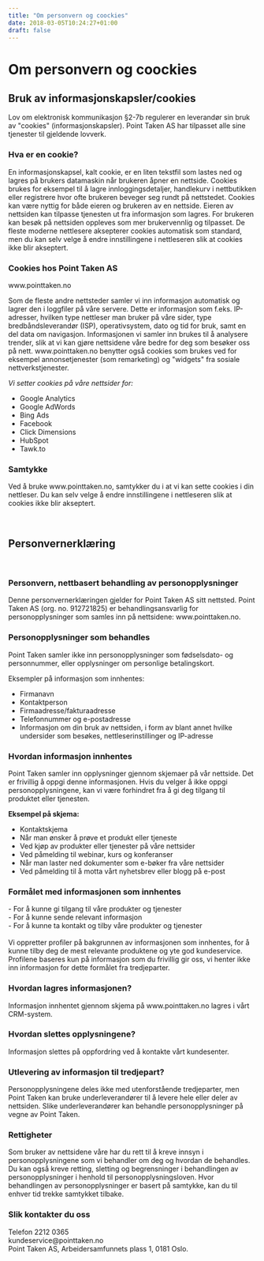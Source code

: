 ```yaml
---
title: "Om personvern og coockies"
date: 2018-03-05T10:24:27+01:00
draft: false
---
```


<div class="container">
    <div class="row">
        <div class="col-md-12 col-lg-8 mx-auto m-4">
            <div class="heading text-center mt-5 mb-2">
                <h1>Om personvern og coockies</h1>
            </div>
            <h2>
            Bruk av informasjonskapsler/cookies</h2>
            <p class="lead">Lov om elektronisk kommunikasjon §2-7b regulerer en leverandør sin bruk av "cookies" (informasjonskapsler). Point Taken AS har tilpasset alle sine tjenester til gjeldende lovverk.</p>
            <h3>Hva er en cookie?</h3>
            <p>En informasjonskapsel, kalt cookie, er en liten tekstfil som lastes ned og lagres på brukers datamaskin når brukeren åpner en nettside. Cookies brukes for eksempel til å lagre innloggingsdetaljer, handlekurv i nettbutikken eller registrere hvor ofte brukeren beveger seg rundt på nettstedet. Cookies kan være nyttig for både eieren og brukeren av en nettside. Eieren av nettsiden kan tilpasse tjenesten ut fra informasjon som lagres. For brukeren kan besøk på nettsiden oppleves som mer brukervennlig og tilpasset. De fleste moderne nettlesere aksepterer cookies automatisk som standard, men du kan selv velge å endre innstillingene i nettleseren slik at cookies ikke blir akseptert. </p>
           <h3>Cookies hos Point Taken AS</h3>
           <p>www.pointtaken.no</p>
           <p>Som de fleste andre nettsteder samler vi inn informasjon automatisk og lagrer den i loggfiler på våre servere. Dette er informasjon som f.eks. IP-adresser, hvilken type nettleser man bruker på våre sider, type bredbåndsleverandør (ISP), operativsystem, dato og tid for bruk, samt en del data om navigasjon. Informasjonen vi samler inn brukes til å analysere trender, slik at vi kan gjøre nettsidene våre bedre for deg som besøker oss på nett. www.pointtaken.no benytter også cookies som brukes ved for eksempel annonsetjenester (som remarketing) og "widgets" fra sosiale nettverkstjenester.</p>
        <p><em>Vi setter cookies på våre nettsider for:</em></p>
        <ul>
            <li>Google Analytics</li>
            <li>Google AdWords</li>
            <li>Bing Ads</li>
            <li>Facebook</li>
            <li>Click Dimensions</li>
            <li>HubSpot</li>
            <li>Tawk.to</li>
        </ul>
        <h3>Samtykke</h3>
        <p>Ved å bruke www.pointtaken.no, samtykker du i at vi kan sette cookies i din nettleser. Du kan selv velge å endre innstillingene i nettleseren slik at cookies ikke blir akseptert.</p>
        <br>
        <h2>Personvernerklæring</h2><br>
        <h3>Personvern, nettbasert behandling av personopplysninger</h3>
        <p>Denne personvernerklæringen gjelder for Point Taken AS sitt nettsted. Point Taken AS (org. no. 912721825) er behandlingsansvarlig for personopplysninger som samles inn på nettsidene: www.pointtaken.no.</p>
        <h3>Personopplysninger som behandles</h3>
        <p>Point Taken samler ikke inn personopplysninger som fødselsdato- og personnummer, eller opplysninger om personlige betalingskort.</p>
        <p>Eksempler på informasjon som innhentes:</p>
        <ul>
            <li>Firmanavn</li>
            <li>Kontaktperson</li>
            <li>Firmaadresse/fakturaadresse</li>
            <li>Telefonnummer og e-postadresse</li>
            <li>Informasjon om din bruk av nettsiden, i form av blant annet hvilke undersider som besøkes, nettleserinstillinger og IP-adresse</li>
        </ul>
        <h3>Hvordan informasjon innhentes</h3>
        <p>Point Taken samler inn opplysninger gjennom skjemaer på vår nettside. Det er frivillig å oppgi denne informasjonen. Hvis du velger å ikke oppgi personopplysningene, kan vi være forhindret fra å gi deg tilgang til produktet eller tjenesten.</p>
        <p><strong>Eksempel på skjema:</strong></p>
        <ul>
        <li>Kontaktskjema</li>
        <li>Når man ønsker å prøve et produkt eller tjeneste</li>
        <li>Ved kjøp av produkter eller tjenester på våre nettsider</li>
        <li>Ved påmelding til webinar, kurs og konferanser</li>
        <li>Når man laster ned dokumenter som e-bøker fra våre nettsider</li>
        <li>Ved påmelding til å motta vårt nyhetsbrev eller blogg på e-post</li>
        </ul>
        <h3>Formålet med informasjonen som innhentes</h3>
        <p>- For å kunne gi tilgang til våre produkter og tjenester<br>
            - For å kunne sende relevant informasjon<br>
            - For å kunne ta kontakt og tilby våre produkter og tjenester<br><br>
            Vi oppretter profiler på bakgrunnen av informasjonen som innhentes, for å kunne tilby deg de mest relevante produktene og yte god kundeservice. Profilene baseres kun på informasjon som du frivillig gir oss, vi henter ikke inn informasjon for dette formålet fra tredjeparter.</p>
            <h3>Hvordan lagres informasjonen?</h3>
            <p>Informasjon innhentet gjennom skjema på www.pointtaken.no lagres i vårt CRM-system.
            </p>
            <h3>Hvordan slettes opplysningene?</h3>
            <p>Informasjon slettes på oppfordring ved å kontakte vårt kundesenter.</p>
            <h3>Utlevering av informasjon til tredjepart?  </h3>
            <p>Personopplysningene deles ikke med utenforstående tredjeparter, men Point Taken kan bruke underleverandører til å levere hele eller deler av nettsiden. Slike underleverandører kan behandle personopplysninger på vegne av Point Taken.</p>
            <h3>Rettigheter</h3>
            <p>Som bruker av nettsidene våre har du rett til å kreve innsyn i personopplysningene som vi behandler om deg og hvordan de behandles. Du kan også kreve retting, sletting og begrensninger i behandlingen av personopplysninger i henhold til personopplysningsloven. Hvor behandlingen av personopplysninger er basert på samtykke, kan du til enhver tid trekke samtykket tilbake.</p>
            <h3>Slik kontakter du oss</h3>
            <p>Telefon 2212 0365<br>
            kundeservice@pointtaken.no<br>
            Point Taken AS, Arbeidersamfunnets plass 1, 0181 Oslo.
            </p>
        </div>
    </div>
</div>


 
  
